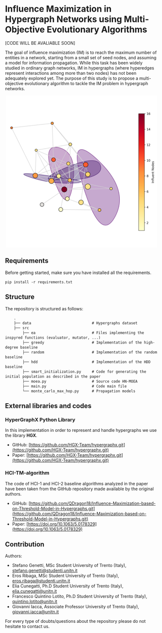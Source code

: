 # Influence Maximization in Hypergraph Networks using Multi-Objective Evolutionary Algorithms

[CODE WILL BE AVALIABLE SOON]

The goal of influence maximization (IM) is to reach the maximum number of entities in a network, starting from a small set of seed nodes, and assuming a model for information propagation. While this task has been widely studied in ordinary graph networks, IM in hypergraphs (where hyperedges represent interactions among more than two nodes) has not been adequately explored yet. The purpose of this study is to propose a multi-objective evolutionary algorithm to tackle the IM problem in hypergraph networks.

<p align="center">
<img src="hypergraph-im-visualization.png" width="500">
</p>

## Requirements
Before getting started, make sure you have installed all the requirements.
```
pip install -r requirements.txt
```

## Structure
The repository is structured as follows:
```
    .
    ├── data                            # Hypergraphs dataset
    ├── src
        ├── ea                          # Files implementing the inspyred functions (evaluator, mutator, ...)
        ├── greedy                      # Implementation of the high-degree baseline
        ├── random                      # Implementation of the random baseline
        ├── hdd                         # Implementation of the HDD baseline
        ├── smart_initialization.py     # Code for generating the initial population as described in the paper
        ├── moea.py                     # Source code HN-MOEA
        ├── main.py                     # Code main file
        └── monte_carlo_max_hop.py      # Propagation models
```

## External libraries and codes
### HyperGraphX Python Library
In this implementation in order to represent and handle hypergraphs we use the library **HGX**.
- GitHub: [https://github.com/HGX-Team/hypergraphx.git](https://github.com/HGX-Team/hypergraphx.git)
- Paper:  [https://github.com/HGX-Team/hypergraphx.git](https://github.com/HGX-Team/hypergraphx.git)
### HCI-TM-algorithm
The code of HCI-1 and HCI-2 baseline algorithms analyzed in the paper have been taken from the GitHub repository made available by the original authors.
- GitHub: [https://github.com/QDragon18/Influence-Maximization-based-on-Threshold-Model-in-Hypergraphs.git](https://github.com/QDragon18/Influence-Maximization-based-on-Threshold-Model-in-Hypergraphs.git)
- Paper:  [https://doi.org/10.1063/5.0178329](https://doi.org/10.1063/5.0178329)

## Contribution
Authors:
- Stefano Genetti, MSc Student University of Trento (Italy), stefano.genetti@studenti.unitn.it
- Eros Ribaga, MSc Student University of Trento (Italy), eros.ribaga@studenti.unitn.it
- Elia Cunegatti, Ph.D Student University of Trento (Italy), elia.cunegatti@unitn.it
- Francesco Quintino Lotito, Ph.D Student University of Trento (Italy), quintino.lotito@unitn.it
- Giovanni Iacca, Associate Professor University of Trento (Italy), giovanni.iacca@unitn.it

For every type of doubts/questions about the repository please do not hesitate to contact us.
